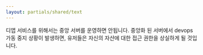 ```yaml
---
layout: partials/shared/text
---
```


디앱 서비스를 위해서는 중앙 서버를 운영하면 안됩니다. 중앙화 된 서버에서 devops 가동 중지 상황이 발생하면, 유저들은 자신의 자산에 대한 접근 권한을 상실하게 될 것입니다.